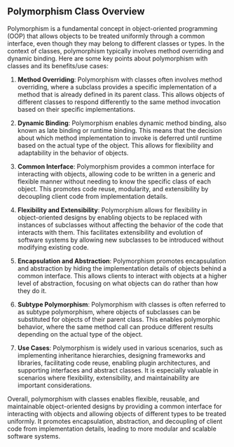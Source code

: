 
## Polymorphism Class Overview

Polymorphism is a fundamental concept in object-oriented programming (OOP) that allows objects to be treated uniformly through a common interface, even though they may belong to different classes or types. In the context of classes, polymorphism typically involves method overriding and dynamic binding. Here are some key points about polymorphism with classes and its benefits/use cases:

1. **Method Overriding**: Polymorphism with classes often involves method overriding, where a subclass provides a specific implementation of a method that is already defined in its parent class. This allows objects of different classes to respond differently to the same method invocation based on their specific implementations.

2. **Dynamic Binding**: Polymorphism enables dynamic method binding, also known as late binding or runtime binding. This means that the decision about which method implementation to invoke is deferred until runtime based on the actual type of the object. This allows for flexibility and adaptability in the behavior of objects.

3. **Common Interface**: Polymorphism provides a common interface for interacting with objects, allowing code to be written in a generic and flexible manner without needing to know the specific class of each object. This promotes code reuse, modularity, and extensibility by decoupling client code from implementation details.

4. **Flexibility and Extensibility**: Polymorphism allows for flexibility in object-oriented designs by enabling objects to be replaced with instances of subclasses without affecting the behavior of the code that interacts with them. This facilitates extensibility and evolution of software systems by allowing new subclasses to be introduced without modifying existing code.

5. **Encapsulation and Abstraction**: Polymorphism promotes encapsulation and abstraction by hiding the implementation details of objects behind a common interface. This allows clients to interact with objects at a higher level of abstraction, focusing on what objects can do rather than how they do it.

6. **Subtype Polymorphism**: Polymorphism with classes is often referred to as subtype polymorphism, where objects of subclasses can be substituted for objects of their parent class. This enables polymorphic behavior, where the same method call can produce different results depending on the actual type of the object.

7. **Use Cases**: Polymorphism is widely used in various scenarios, such as implementing inheritance hierarchies, designing frameworks and libraries, facilitating code reuse, enabling plugin architectures, and supporting interfaces and abstract classes. It is especially valuable in scenarios where flexibility, extensibility, and maintainability are important considerations.

Overall, polymorphism with classes enables flexible, reusable, and maintainable object-oriented designs by providing a common interface for interacting with objects and allowing objects of different types to be treated uniformly. It promotes encapsulation, abstraction, and decoupling of client code from implementation details, leading to more modular and scalable software systems.